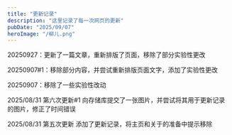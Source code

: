 ```yaml
---
title: "更新记录"
description: "这里记录了每一次网页的更新"
pubDate: "2025/09/07"
heroImage: "/柳儿.png"
---
```

20250927：更新了一篇文章，重新排版了页面，移除了部分实验性更改

20250907#1：移除部分内容，并尝试重新排版页面文字，添加了实验性更改

20250907：移除了一些实验性改动

2025/08/31 第六次更新#1
向存储库提交了一张图片，并尝试将其用于更新记录的图片，修正了时间错误

2025/08/31 第五次更新
添加了更新记录，将主页和关于的准备中提示移除